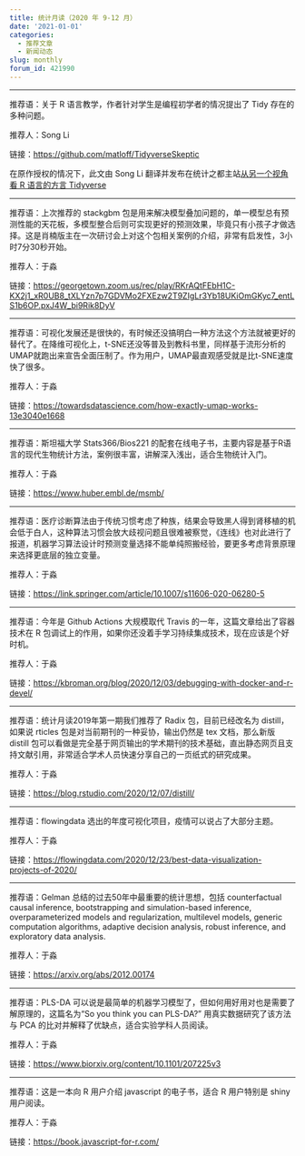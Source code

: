 ```yaml
---
title: 统计月读（2020 年 9-12 月）
date: '2021-01-01'
categories:
  - 推荐文章
  - 新闻动态
slug: monthly
forum_id: 421990
---
```



---

推荐语：关于 R 语言教学，作者针对学生是编程初学者的情况提出了 Tidy 存在的多种问题。

推荐人：Song Li

链接：https://github.com/matloff/TidyverseSkeptic

在原作授权的情况下，此文由 Song Li 翻译并发布在统计之都主站[从另一个视角看 R 语言的方言 Tidyverse](https://cosx.org/2020/10/alternative-view-tidyverse-r/)

---

推荐语：上次推荐的 stackgbm 包是用来解决模型叠加问题的，单一模型总有预测性能的天花板，多模型整合后则可实现更好的预测效果，毕竟只有小孩子才做选择。这是肖楠版主在一次研讨会上对这个包相关案例的介绍，非常有启发性，3小时7分30秒开始。

推荐人：于淼

链接：https://georgetown.zoom.us/rec/play/RKrAQtFEbH1C-KX2j1_xR0UB8_tXLYzn7p7GDVMo2FXEzw2T9ZIgLr3Yb18UKiOmGKyc7_entLS1b6OP.pxJ4W_bi9Rik8DyV

---

推荐语：可视化发展还是很快的，有时候还没搞明白一种方法这个方法就被更好的替代了。在降维可视化上，t-SNE还没等普及到教科书里，同样基于流形分析的UMAP就跑出来宣告全面压制了。作为用户，UMAP最直观感受就是比t-SNE速度快了很多。

推荐人：于淼

链接：https://towardsdatascience.com/how-exactly-umap-works-13e3040e1668

---

推荐语：斯坦福大学 Stats366/Bios221 的配套在线电子书，主要内容是基于R语言的现代生物统计方法，案例很丰富，讲解深入浅出，适合生物统计入门。

推荐人：于淼

链接：https://www.huber.embl.de/msmb/

---

推荐语：医疗诊断算法由于传统习惯考虑了种族，结果会导致黑人得到肾移植的机会低于白人，这种算法习惯会放大歧视问题且很难被察觉，《连线》也对此进行了报道，机器学习算法设计时预测变量选择不能单纯照搬经验，要更多考虑背景原理来选择更底层的独立变量。

推荐人：于淼

链接：https://link.springer.com/article/10.1007/s11606-020-06280-5

---

推荐语：今年是 Github Actions 大规模取代 Travis 的一年，这篇文章给出了容器技术在 R 包调试上的作用，如果你还没着手学习持续集成技术，现在应该是个好时机。

推荐人：于淼

链接：https://kbroman.org/blog/2020/12/03/debugging-with-docker-and-r-devel/

---

推荐语：统计月读2019年第一期我们推荐了 Radix 包，目前已经改名为 distill，如果说 rticles 包是对当前期刊的一种妥协，输出仍然是 tex 文档，那么新版 distill 包可以看做是完全基于网页输出的学术期刊的技术基础，直出静态网页且支持文献引用，非常适合学术人员快速分享自己的一页纸式的研究成果。

推荐人：于淼

链接：https://blog.rstudio.com/2020/12/07/distill/

---

推荐语：flowingdata 选出的年度可视化项目，疫情可以说占了大部分主题。

推荐人：于淼

链接：https://flowingdata.com/2020/12/23/best-data-visualization-projects-of-2020/

---

推荐语：Gelman 总结的过去50年中最重要的统计思想，包括 counterfactual causal inference, bootstrapping and simulation-based inference, overparameterized models and regularization, multilevel models, generic computation algorithms, adaptive decision analysis, robust inference, and exploratory data analysis.

推荐人：于淼

链接：https://arxiv.org/abs/2012.00174

---

推荐语：PLS-DA 可以说是最简单的机器学习模型了，但如何用好用对也是需要了解原理的，这篇名为“So you think you can PLS-DA?” 用真实数据研究了该方法与 PCA 的比对并解释了优缺点，适合实验学科人员阅读。

推荐人：于淼

链接：https://www.biorxiv.org/content/10.1101/207225v3

---

推荐语：这是一本向 R 用户介绍 javascript 的电子书，适合 R 用户特别是 shiny 用户阅读。

推荐人：于淼

链接：https://book.javascript-for-r.com/
